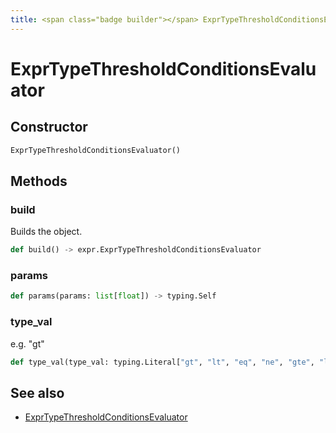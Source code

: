 ```yaml
---
title: <span class="badge builder"></span> ExprTypeThresholdConditionsEvaluator
---
```

# <span class="badge builder"></span> ExprTypeThresholdConditionsEvaluator

## Constructor

```python
ExprTypeThresholdConditionsEvaluator()
```
## Methods

### <span class="badge object-method"></span> build

Builds the object.

```python
def build() -> expr.ExprTypeThresholdConditionsEvaluator
```

### <span class="badge object-method"></span> params

```python
def params(params: list[float]) -> typing.Self
```

### <span class="badge object-method"></span> type_val

e.g. "gt"

```python
def type_val(type_val: typing.Literal["gt", "lt", "eq", "ne", "gte", "lte", "within_range", "outside_range", "within_range_included", "outside_range_included"]) -> typing.Self
```

## See also

 * <span class="badge object-type-class"></span> [ExprTypeThresholdConditionsEvaluator](./object-ExprTypeThresholdConditionsEvaluator.md)
